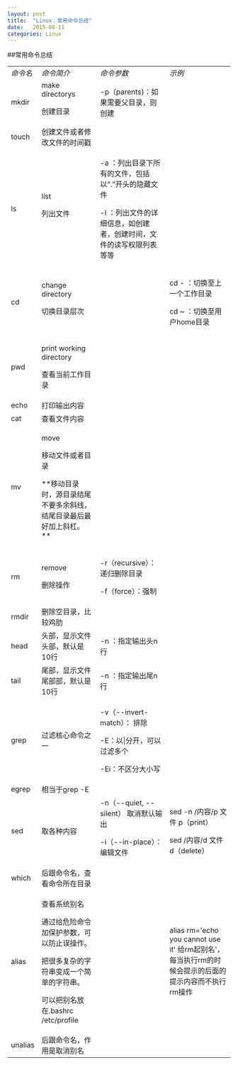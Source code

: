 ```yaml
---
layout: post
title:  "Linux：常用命令总结"
date:   2015-08-11
categories: Linux
---
```


##常用命令总结
<table>
<tbody>
<tr>
<td><em>命令名</em></td>
<td><em>命令简介</em></td>
<td><em>命令参数</em></td>
<td><em>示例</em></td>
</tr>

<tr>
<td>mkdir</td>
<td>make directorys<p>创建目录</td>
<td> -p（parents)：如果需要父目录，则创建</td>
<td></td>
</tr>

<tr>
<td>touch</td>
<td>创建文件或者修改文件的时间戳</td>
<td></td>
<td></td>
</tr>

<tr>
<td>ls</td>
<td>list<p>列出文件</td>
<td><p>-a ：列出目录下所有的文件，包括以“.”开头的隐藏文件<p>-l ：列出文件的详细信息，如创建者，创建时间，文件的读写权限列表等等</td>
<td></td>
</tr>

<tr>
<td>cd</td>
<td>change directory<p>切换目录层次</td>
<td></td>
<td><p>cd - ：切换至上一个工作目录<p>cd ~ ：切换至用户home目录</td>
</tr>

<tr>
<td>pwd</td>
<td><p>print working directory<p>查看当前工作目录</td>
<td></td>
<td></td>
</tr>

<tr> 
<td>echo</td>  
<td>打印输出内容</td>  
<td></td>
<td></td>
</tr>

<tr> 
<td>cat</td>  
<td>查看文件内容</td>  
<td></td>
<td></td>
</tr>

<tr> 
<td>mv</td>  
<td><p>move<p>移动文件或者目录<p>**移动目录时，源目录结尾不要多余斜线，结尾目录最后最好加上斜杠。**</td>  
<td></td>
<td></td>
</tr>

<tr> 
<td>rm</td>  
<td><p>remove<p>删除操作</td>  
<td><p>-r（recursive）：递归删除目录 <p>-f（force）：强制</td>
<td></td>
</tr>

<tr> 
<td>rmdir</td>  
<td>删除空目录，比较鸡肋</td>  
<td></td>
<td></td>
</tr>

<tr> 
<td>head</td>  
<td>头部，显示文件头部，默认是10行</td>  
<td>-n ：指定输出头n行</td>
<td></td>
</tr>

<tr> 
<td>tail</td>  
<td>尾部，显示文件尾部部，默认是10行</td>  
<td>-n ：指定输出尾n行</td>
<td></td>
</tr>

<tr> 
<td>grep</td>  
<td>过滤核心命令之一</td>  
<td><p>-v（--invert-match）： 排除 <p> -E：以|分开，可以过滤多个 <p>-Ei：不区分大小写</td>
<td></td>
</tr>

<tr> 
<td>egrep</td>  
<td>相当于grep -E</td>  
<td></td>
<td></td>
</tr>

<tr> 
<td>sed</td>  
<td>取各种内容</td>  
<td> -n（--quiet, --silent） 取消默认输出 <p> -i（--in-place）： 编辑文件</td>
<td><p>sed -n /内容/p 文件    p（print）<p>sed /内容/d 文件    d（delete）</td>
</tr>

<tr> 
<td>which</td>  
<td>后跟命令名，查看命令所在目录</td>  
<td></td>
<td></td>
</tr>

<tr> 
<td>alias</td>  
<td><p>查看系统别名<p>通过给危险命令加保护参数，可以防止误操作。<p>把很多复杂的字符串变成一个简单的字符串。<p>可以把别名放在.bashrc /etc/profile</td>  
<td></td>
<td>alias rm='echo you cannot use it' 给rm起别名'，每当执行rm的时候会提示的后面的提示内容而不执行rm操作</td>
</tr>

<tr> 
<td>unalias</td>  
<td>后跟命令名，作用是取消别名</td>  
<td></td>
<td></td>
</tr>

</tbody>
</table>